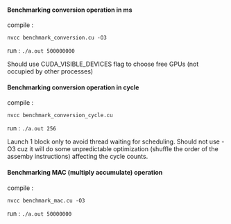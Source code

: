 #### Benchmarking conversion operation in ms
compile : 

`nvcc benchmark_conversion.cu -O3 `

run : 
`./a.out 500000000`

Should use CUDA_VISIBLE_DEVICES flag to choose free GPUs (not occupied by other processes)
#### Benchmarking conversion operation in cycle
compile : 

`nvcc benchmark_conversion_cycle.cu `

run : 
`./a.out 256` 

Launch 1 block only to avoid thread waiting for scheduling. Should not use -O3 cuz it will do some unpredictable optimization (shuffle the order of the assemby instructions) affecting the cycle counts.

#### Benchmarking MAC (multiply accumulate) operation
compile : 

`nvcc benchmark_mac.cu -O3 `

run : 
`./a.out 50000000` 


